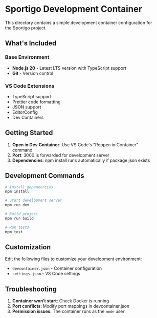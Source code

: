 # Sportigo Development Container

This directory contains a simple development container configuration for the Sportigo project.

## What's Included

### Base Environment
- **Node.js 20** - Latest LTS version with TypeScript support
- **Git** - Version control

### VS Code Extensions
- TypeScript support
- Prettier code formatting
- JSON support
- EditorConfig
- Dev Containers

## Getting Started

1. **Open in Dev Container**: Use VS Code's "Reopen in Container" command
2. **Port**: 3000 is forwarded for development server
3. **Dependencies**: npm install runs automatically if package.json exists

## Development Commands

```bash
# Install dependencies
npm install

# Start development server
npm run dev

# Build project
npm run build

# Run tests
npm test
```

## Customization

Edit the following files to customize your development environment:

- `devcontainer.json` - Container configuration
- `settings.json` - VS Code settings

## Troubleshooting

1. **Container won't start**: Check Docker is running
2. **Port conflicts**: Modify port mappings in devcontainer.json
3. **Permission issues**: The container runs as the `node` user